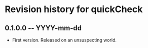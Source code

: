# Revision history for quickCheck

## 0.1.0.0 -- YYYY-mm-dd

* First version. Released on an unsuspecting world.
